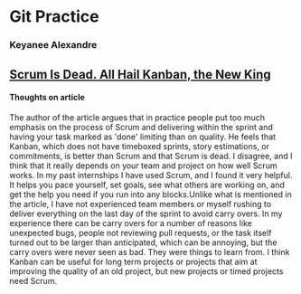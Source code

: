 # Git Practice
### Keyanee Alexandre



## [Scrum Is Dead. All Hail Kanban, the New King](https://betterprogramming.pub/scrum-is-dead-all-hail-kanban-the-new-king-2cd6249feef8)

#### Thoughts on article
The author of the article argues that in practice people put too much emphasis on the process of Scrum and delivering within the sprint and having your task marked as 'done' limiting than on quality. He feels that Kanban, which does not have timeboxed sprints, story estimations, or commitments, is better than Scrum and that Scrum is dead. I disagree, and I think that it really depends on your team and project on how well Scrum works. In my past internships I have used Scrum, and I found it very helpful. It helps you pace yourself, set goals, see what others are working on, and get the help you need if you run into any blocks.Unlike what is mentioned in the article, I have not experienced team members or myself rushing to deliver everything on the last day of the sprint to avoid carry overs. In my experience there can be carry overs for a number of reasons like unexpected bugs, people not reviewing pull requests, or the task itself turned out to be larger than anticipated, which can be annoying, but the carry overs were never seen as bad. They were things to learn from. I think Kanban can be useful for long term projects or projects that aim at improving the quality of an old project, but new projects or timed projects need Scrum.

